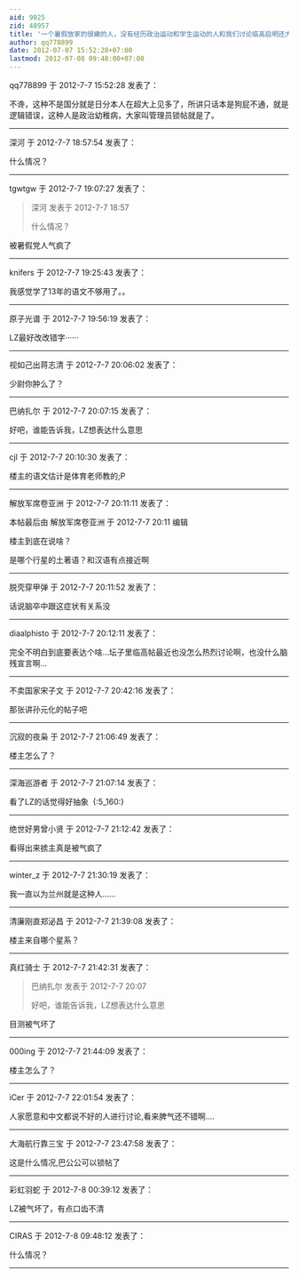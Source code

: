 ```yaml
---
aid: 9025
zid: 48957
title: '一个暑假放家的很嫩的人，没有经历政治运动和学生运动的人和我们讨论临高启明还大言'
author: qq778899
date: 2012-07-07 15:52:28+07:00
lastmod: 2012-07-08 09:48:00+07:00
---
```


qq778899 于 2012-7-7 15:52:28 发表了：

不谗，这种不是国分就是日分本人在超大上见多了，所讲只话本是狗屁不通，就是逻辑错误，这种人是政治幼稚病，大家叫管理员锁帖就是了。

---------

深河 于 2012-7-7 18:57:54 发表了：

什么情况？

---------

tgwtgw 于 2012-7-7 19:07:27 发表了：

> 深河 发表于 2012-7-7 18:57
> 
> 什么情况？



被暑假党人气疯了

---------

knifers 于 2012-7-7 19:25:43 发表了：

我感觉学了13年的语文不够用了。。

---------

原子光谱 于 2012-7-7 19:56:19 发表了：

LZ最好改改错字······

---------

视如己出蒋志清 于 2012-7-7 20:06:02 发表了：

少尉你肿么了？

---------

巴纳扎尔 于 2012-7-7 20:07:15 发表了：

好吧，谁能告诉我，LZ想表达什么意思

---------

cjl 于 2012-7-7 20:10:30 发表了：

楼主的语文估计是体育老师教的;P

---------

解放军席卷亚洲 于 2012-7-7 20:11:11 发表了：

本帖最后由 解放军席卷亚洲 于 2012-7-7 20:11 编辑 

楼主到底在说啥？

是哪个行星的土著语？和汉语有点接近啊

---------

脱壳穿甲弹 于 2012-7-7 20:11:52 发表了：

话说脑卒中跟这症状有关系没

---------

diaalphisto 于 2012-7-7 20:12:11 发表了：

完全不明白到底要表达个啥...坛子里临高帖最近也没怎么热烈讨论啊，也没什么脑残宣言啊...

---------

不卖国家宋子文 于 2012-7-7 20:42:16 发表了：

那张讲孙元化的帖子吧

---------

沉寂的夜枭 于 2012-7-7 21:06:49 发表了：

楼主怎么了？

---------

深海巡游者 于 2012-7-7 21:07:14 发表了：

看了LZ的话觉得好抽象  {:5\_160:}

---------

绝世好男曾小贤 于 2012-7-7 21:12:42 发表了：

看得出来掳主真是被气疯了

---------

winter_z 于 2012-7-7 21:30:19 发表了：

我一直以为兰州就是这种人……

---------

清廉刚直郑泌昌 于 2012-7-7 21:39:08 发表了：

楼主来自哪个星系？

---------

真红骑士 于 2012-7-7 21:42:31 发表了：

> 巴纳扎尔 发表于 2012-7-7 20:07
> 
> 好吧，谁能告诉我，LZ想表达什么意思



目测被气坏了

---------

000ing 于 2012-7-7 21:44:09 发表了：

楼主怎么了？

---------

iCer 于 2012-7-7 22:01:54 发表了：

人家愿意和中文都说不好的人进行讨论,看来脾气还不错啊....

---------

大海航行靠三宝 于 2012-7-7 23:47:58 发表了：

这是什么情况,巴公公可以锁帖了

---------

彩虹羽蛇 于 2012-7-8 00:39:12 发表了：

LZ被气坏了，有点口齿不清

---------

CIRAS 于 2012-7-8 09:48:12 发表了：

什么情况？

---------

